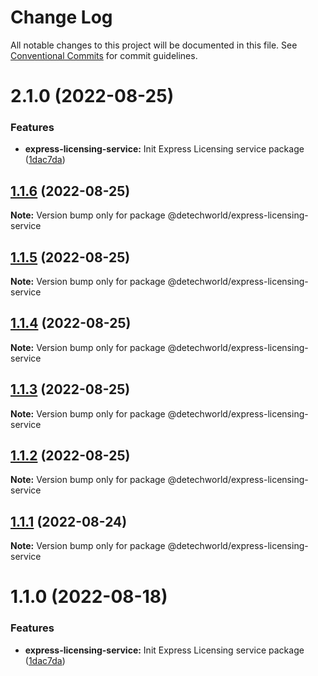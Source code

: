 # Change Log

All notable changes to this project will be documented in this file.
See [Conventional Commits](https://conventionalcommits.org) for commit guidelines.

# 2.1.0 (2022-08-25)


### Features

* **express-licensing-service:** Init Express Licensing service package ([1dac7da](https://github.com/detechworld/tto-packages/commit/1dac7dab495bc4185ff597034a8ddfa4c5337d76))





## [1.1.6](https://github.com/detechworld/tto-packages/compare/@detechworld/express-licensing-service@1.1.5...@detechworld/express-licensing-service@1.1.6) (2022-08-25)

**Note:** Version bump only for package @detechworld/express-licensing-service





## [1.1.5](https://github.com/detechworld/tto-packages/compare/@detechworld/express-licensing-service@1.1.4...@detechworld/express-licensing-service@1.1.5) (2022-08-25)

**Note:** Version bump only for package @detechworld/express-licensing-service





## [1.1.4](https://github.com/detechworld/tto-packages/compare/@detechworld/express-licensing-service@1.1.3...@detechworld/express-licensing-service@1.1.4) (2022-08-25)

**Note:** Version bump only for package @detechworld/express-licensing-service





## [1.1.3](https://github.com/detechworld/tto-packages/compare/@detechworld/express-licensing-service@1.1.2...@detechworld/express-licensing-service@1.1.3) (2022-08-25)

**Note:** Version bump only for package @detechworld/express-licensing-service





## [1.1.2](https://github.com/detechworld/tto-packages/compare/@detechworld/express-licensing-service@1.1.1...@detechworld/express-licensing-service@1.1.2) (2022-08-25)

**Note:** Version bump only for package @detechworld/express-licensing-service





## [1.1.1](https://github.com/detechworld/tto-packages/compare/@detechworld/express-licensing-service@1.1.0...@detechworld/express-licensing-service@1.1.1) (2022-08-24)

**Note:** Version bump only for package @detechworld/express-licensing-service





# 1.1.0 (2022-08-18)


### Features

* **express-licensing-service:** Init Express Licensing service package ([1dac7da](https://github.com/detechworld/tto-packages/commit/1dac7dab495bc4185ff597034a8ddfa4c5337d76))

